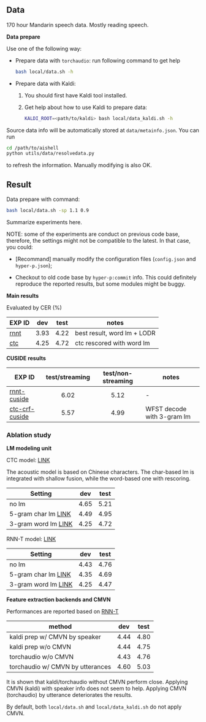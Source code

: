 ## Data
170 hour Mandarin speech data. Mostly reading speech.

**Data prepare**

Use one of the following way:

- Prepare data with `torchaudio`: run following command to get help

   ```bash
   bash local/data.sh -h
   ```

- Prepare data with Kaldi:

   1. You should first have Kaldi tool installed.
   
   2. Get help about how to use Kaldi to prepare data:

      ```bash
      KALDI_ROOT=<path/to/kaldi> bash local/data_kaldi.sh -h
      ```

Source data info will be automatically stored at `data/metainfo.json`. You can run

```bash
cd /path/to/aishell
python utils/data/resolvedata.py
```
to refresh the information. Manually modifying is also OK.

## Result

Data prepare with command:

```bash
bash local/data.sh -sp 1.1 0.9
```

Summarize experiments here.

NOTE: some of the experiments are conduct on previous code base, therefore, the settings might not be compatible to the latest. In that case, you could:

- \[Recommand\] manually modify the configuration files (`config.json` and `hyper-p.json`);

- Checkout to old code base by `hyper-p:commit` info. This could definitely reproduce the reported results, but some modules might be buggy.


**Main results**

Evaluated by CER (%)

| EXP ID              | dev  | test | notes                       |
| ------------------- |:----:|:----:| --------------------------- |
| [rnnt](exp/rnnt-v1) | 3.93 | 4.22 | best result, word lm + LODR |
| [ctc](exp/ctc-v1)   | 4.25 | 4.72 | ctc rescored with word lm   |

**CUSIDE results**

| EXP ID                               | test/streaming  | test/non-streaming | notes                      |
| ------------------------------------ |:---------------:|:------------------:| ---------------------------|
| [rnnt-cuside](exp/rnnt-cuside/)      | 6.02            | 5.12               | -                          |
| [ctc-crf-cuside](exp/ctc-crf-cuside/)| 5.57            | 4.99               | WFST decode with 3-gram lm |

### Ablation study

**LM modeling unit**

CTC model: [LINK](exp/ctc-v1)

The acoustic model is based on Chinese characters. The char-based lm is integrated with shallow fusion, while the word-based one with rescoring.

| Setting                             | dev  | test |
| ----------------------------------- |:----:|:----:|
| no lm                               | 4.65 | 5.21 |
| 5-gram char lm [LINK](exp/lm/lm-v1-char-5gram) | 4.49 | 4.95 |
| 3-gram word lm [LINK](exp/lm/lm-v2-word-3gram) | 4.25 | 4.72 |

RNN-T model: [LINK](exp/rnnt/rnnt-v1)

| Setting                             | dev  | test |
| ----------------------------------- |:----:|:----:|
| no lm                               | 4.43 | 4.76 |
| 5-gram char lm [LINK](exp/lm/lm-v1-char-5gram) | 4.35 | 4.69 |
| 3-gram word lm [LINK](exp/lm/lm-v2-word-3gram) | 4.25 | 4.47 | 


**Feature extraction backends and CMVN**

Performances are reported based on [RNN-T](exp/rnnt/rnnt-v1)

| method                            | dev  | test |
| --------------------------------- | :--: | :--: |
| kaldi prep w/ CMVN by speaker     | 4.44 | 4.80 |
| kaldi prep w/o CMVN               | 4.44 | 4.75 |
| torchaudio w/o CMVN               | 4.43 | 4.76 |
| torchaudio w/ CMVN by utterances  | 4.60 | 5.03 |

It is shown that kaldi/torchaudio without CMVN perform close. Applying CMVN (kaldi) with speaker info does not seem to help. Applying CMVN (torchaudio) by utterance deteriorates the results.

By default, both `local/data.sh` and `local/data_kaldi.sh` do not apply CMVN.

